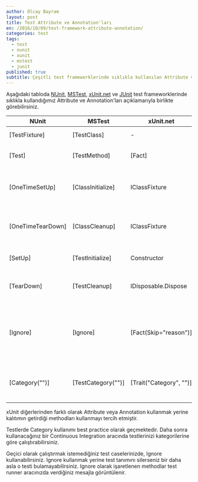 ```yaml
---
author: Olcay Bayram
layout: post
title: Test Attribute ve Annotation'ları
en: /2016/10/09/test-framework-attribute-annotation/
categories: test
tags: 
  - test
  - nunit
  - xunit
  - mstest
  - junit
published: true
subtitle: Çeşitli test frameworklerinde sıklıkla kullanılan Attribute ve Annotation'lar 
---
```

Aşağıdaki tabloda [NUnit](https://github.com/nunit/docs/wiki/Attributes), [MSTest](https://msdn.microsoft.com/en-us/library/microsoft.visualstudio.testtools.unittesting.classinitializeattribute(v=vs.140).aspx), [xUnit.net](https://xunit.github.io/) ve [JUnit](https://www.tutorialspoint.com/junit/junit_using_assertion.htm) test frameworklerinde sıklıkla kullandığımız Attribute ve Annotation'ları açıklamarıyla birlikte görebilirsiniz.

|NUnit|MSTest|xUnit.net|JUnit|Açıklama|
|---|---|---|---|---|
|[TestFixture]|[TestClass]|-|-|Class'ın test içerdiğini belirtir.|
|[Test]|[TestMethod]|[Fact]|@Test|Method'un test case'i olduğunu belirtir.|
|[OneTimeSetUp]|[ClassInitialize]|IClassFixture<T>|@BeforeClass|Testler başlamadan önce tek sefer çalışacak method.|
|[OneTimeTearDown]|[ClassCleanup]|IClassFixture<T>|@AfterClass|Testler tamamlandıktan sonra tek sefer çalışacak method.|
|[SetUp]|[TestInitialize]|Constructor|@Before|Her testten önce çalışacak methoddur.|
|[TearDown]|[TestCleanup]|IDisposable.Dispose|@After|Her test tamamlandıktan sonra çalışacak methoddur.|
|[Ignore]|[Ignore]|[Fact(Skip="reason")]|@Ignore|Test case olmasına rağmen çalıştırılmasını istemediğimiz methodları bununla işaretleyebiliriz.|
|[Category("")]|[TestCategory("")]|[Trait("Category", "")]|@Category(*.class)|Testleri kategoriler halinde sınıflandırmamızı sağlar.|

<!--more-->

xUnit diğerlerinden farklı olarak Attribute veya Annotation kullanmak yerine kalıtımın getirdiği methodları kullanmayı tercih etmiştir.

Testlerde Category kullanımı best practice olarak geçmektedir. Daha sonra kullanacağınız bir Continuous Integration aracında testlerinizi kategorilerine göre çalıştırabilirsiniz.

Geçici olarak çalıştırmak istemediğiniz test caselerinizde, Ignore kullanabilirsiniz. Ignore kullanmak yerine test tanımını silerseniz bir daha asla o testi bulamayabilirsiniz. Ignore olarak işaretlenen methodlar test runner aracınızda verdiğiniz mesajla görüntülenir.
